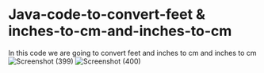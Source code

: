 # Java-code-to-convert-feet & inches-to-cm-and-inches-to-cm
In this code we are going to convert feet and inches to cm and inches to cm
![Screenshot (399)](https://github.com/RishabhRaj240/Java-code-to-convert-feet-inches-to-cm-and-inches-to-cm/assets/155876855/97134aa0-297a-425f-8eeb-28b568ee4221)
![Screenshot (400)](https://github.com/RishabhRaj240/Java-code-to-convert-feet-inches-to-cm-and-inches-to-cm/assets/155876855/8d2df2ed-7f3e-4a0a-b475-4b76532702b6)
